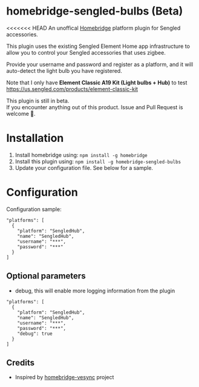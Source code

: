 # homebridge-sengled-bulbs (Beta)

<<<<<<< HEAD
An unoffical [Homebridge](https://github.com/nfarina/homebridge) platform plugin for Sengled accessories.

This plugin uses the existing Sengled Element Home app infrastructure to allow you to control your Sengled accessories that uses zigbee.

Provide your username and password and register as a platform, and it will auto-detect the light bulb you have registered.

Note that I only have **Element Classic A19 Kit (Light bulbs + Hub)** to test  
https://us.sengled.com/products/element-classic-kit  

This plugin is still in beta.  
If you encounter anything out of this product. Issue and Pull Request is welcome 🙂.

# Installation

1. Install homebridge using: `npm install -g homebridge`
2. Install this plugin using: `npm install -g homebridge-sengled-bulbs`
3. Update your configuration file. See below for a sample.

# Configuration

Configuration sample:

```
"platforms": [
  {
    "platform": "SengledHub",
    "name": "SengledHub",
    "username": "***",
    "password": "***"
  }
]
```

## Optional parameters

- debug, this will enable more logging information from the plugin

```
"platforms": [
  {
    "platform": "SengledHub",
    "name": "SengledHub",
    "username": "***",
    "password": "***",
    "debug": true
  }
]
```

## Credits

- Inspired by [homebridge-vesync](https://github.com/AlakhaiVaynard/homebridge-vesync) project
